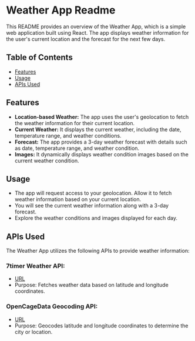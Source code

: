 # Weather App Readme

This README provides an overview of the Weather App, which is a simple web application built using React. The app displays weather information for the user's current location and the forecast for the next few days.

## Table of Contents

- [Features](#features)
- [Usage](#usage)
- [APIs Used](#apis-used)

## Features

- **Location-based Weather:** The app uses the user's geolocation to fetch the weather information for their current location.
- **Current Weather:** It displays the current weather, including the date, temperature range, and weather conditions.
- **Forecast:** The app provides a 3-day weather forecast with details such as date, temperature range, and weather condition.
- **Images:** It dynamically displays weather condition images based on the current weather condition.

## Usage

- The app will request access to your geolocation. Allow it to fetch weather information based on your current location.
- You will see the current weather information along with a 3-day forecast.
- Explore the weather conditions and images displayed for each day.

## APIs Used

The Weather App utilizes the following APIs to provide weather information:

### 7timer Weather API:

- [URL](http://www.7timer.info)
- Purpose: Fetches weather data based on latitude and longitude coordinates.

### OpenCageData Geocoding API:

- [URL](https://api.opencagedata.com)
- Purpose: Geocodes latitude and longitude coordinates to determine the city or location.
